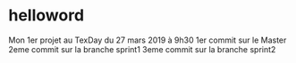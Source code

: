 # helloword
Mon 1er projet au TexDay du 27 mars 2019 à 9h30
1er commit sur le Master
2eme commit sur la branche sprint1
3eme commit sur la branche sprint2
